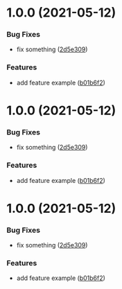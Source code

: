 # 1.0.0 (2021-05-12)


### Bug Fixes

* fix something ([2d5e309](https://github.com/lucianmachado/talk-conventional-commits/commit/2d5e3097ddee6f569d436273922e368f919c9554))


### Features

* add feature example ([b01b6f2](https://github.com/lucianmachado/talk-conventional-commits/commit/b01b6f2c8883ead7edb7801812114036e9b9702a))

# 1.0.0 (2021-05-12)


### Bug Fixes

* fix something ([2d5e309](https://github.com/lucianmachado/talk-conventional-commits/commit/2d5e3097ddee6f569d436273922e368f919c9554))


### Features

* add feature example ([b01b6f2](https://github.com/lucianmachado/talk-conventional-commits/commit/b01b6f2c8883ead7edb7801812114036e9b9702a))

# 1.0.0 (2021-05-12)


### Bug Fixes

* fix something ([2d5e309](https://github.com/lucianmachado/talk-conventional-commits/commit/2d5e3097ddee6f569d436273922e368f919c9554))


### Features

* add feature example ([b01b6f2](https://github.com/lucianmachado/talk-conventional-commits/commit/b01b6f2c8883ead7edb7801812114036e9b9702a))
